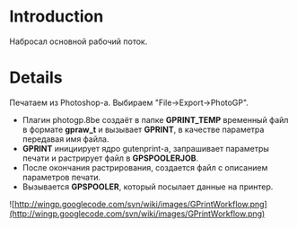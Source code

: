 # Introduction #

Набросал основной рабочий поток.

# Details #

Печатаем из Photoshop-а. Выбираем "File->Export->PhotoGP".
  * Плагин photogp.8be создаёт в папке **GPRINT\_TEMP** временный файл в формате **gpraw\_t** и вызывает **GPRINT**, в качестве параметра передавая имя файла.
  * **GPRINT** инициирует ядро gutenprint-а, запрашивает параметры печати и растрирует файл в **GPSPOOLERJOB**.
  * После окончания растрирования, создается файл с описанием параметров печати.
  * Вызывается **GPSPOOLER**, который посылает данные на принтер.

![http://wingp.googlecode.com/svn/wiki/images/GPrintWorkflow.png](http://wingp.googlecode.com/svn/wiki/images/GPrintWorkflow.png)